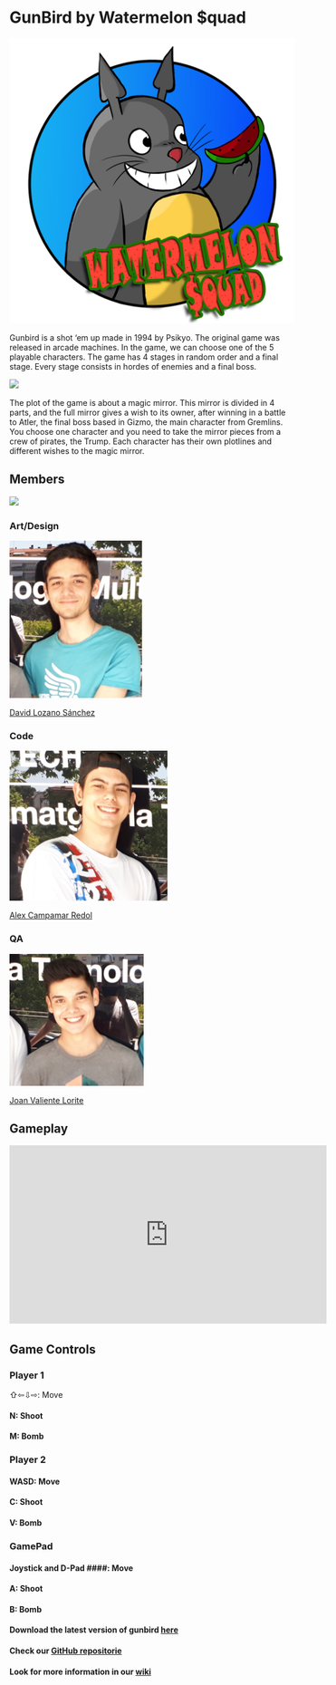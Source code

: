 



# GunBird by Watermelon $quad

![](logowatermelonsquad.png)

Gunbird is a shot ‘em up made in 1994 by Psikyo. The original game was released in arcade machines. In the game, we can choose one of the 5 playable characters. The game has 4 stages in random order and a final stage. Every stage consists in hordes of enemies and a final boss.

![](https://raw.githubusercontent.com/Acaree/Watermelon-Squad/8ccc09841408daf4000ac09222547f838b26a52b/Wiki/gunbird%20gameplay%201.png)

The plot of the game is about a magic mirror. This mirror is divided in 4 parts, and the full mirror gives a wish to its owner, after winning in a battle to Atler, the final boss based in Gizmo, the main character from Gremlins. You choose one character and you need to take the mirror pieces from a crew of pirates, the Trump. Each character has their own plotlines and different wishes to the magic mirror.


## Members
![](20170601_144636.jpg)
### Art/Design ###
![](Captura3.PNG)

[David Lozano Sánchez](https://github.com/DavidTheMaaster)

### Code ###
![](Captura.PNG)

[Alex Campamar Redol](https://github.com/Acaree)

### QA ###
![](Captura2.PNG)

[Joan Valiente Lorite](https://github.com/JoanValiente) 


## Gameplay

<iframe width="560" height="315" src="https://www.youtube.com/embed/CQuciODIOFc" frameborder="0" allowfullscreen></iframe>

## Game Controls

### Player 1 ###
⇧⇦⇩⇨: Move

#### N: Shoot 

#### M: Bomb

### Player 2 ###

#### WASD: Move

#### C: Shoot

#### V: Bomb

### GamePad ###

#### Joystick and D-Pad ####: Move

#### A: Shoot

#### B: Bomb





#### Download the latest version of gunbird [here](https://www.youtube.com/watch?v=CQuciODIOFc&t=21s) ####
#### Check our [GitHub repositorie](https://www.youtube.com/watch?v=CQuciODIOFc&t=21s) ####
#### Look for more information in our [wiki](https://www.youtube.com/watch?v=CQuciODIOFc&t=21s) ####




